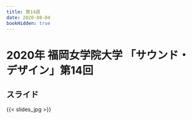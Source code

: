 ```yaml
---
title: 第14週
date: 2020-08-04
bookHidden: true
---
```



# 2020年 福岡女学院大学 「サウンド・デザイン」第14回


## スライド

{{< slides_jpg >}}

